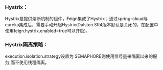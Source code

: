 ### Hystrix：

Hystrix是提供熔断机制的组件，Feign集成了Hystrix；通过spring-cloud与eureka集成后，需要手动开起Hystrix(Dalston.SR4版本默认是关闭的，在配置中使用feign.hystrix.enabled=true可以开启)。

### Hystrix隔离策略：
execution.isolation.strategy设置为
SEMAPHORE则使用信号量来隔离以来的服务,而不使用线程隔离。